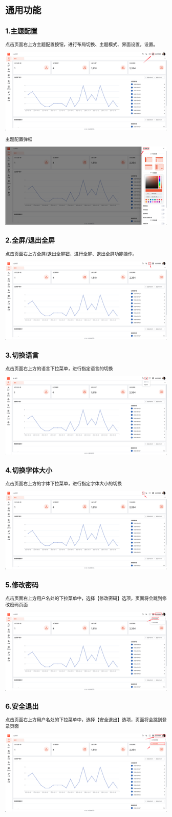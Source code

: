# 通用功能

## 1.主题配置

点击页面右上方主题配置按钮，进行布局切换、主题模式、界面设置，设置。

![主题配置](./images/general-01.png)

主题配置弹框

![主题配置-02](./images/general-02.png)

## 2.全屏/退出全屏

点击页面右上方全屏/退出全屏钮，进行全屏、退出全屏功能操作。

![全屏/退出全屏](./images/general-03.png)

## 3.切换语言

点击页面右上方的语言下拉菜单，进行指定语言的切换

![切换语言](./images/general-04.png)

## 4.切换字体大小

点击页面右上方的字体下拉菜单，进行指定字体大小的切换

![切换字体大小](./images/general-05.png)

## 5.修改密码

点击页面右上方用户名处的下拉菜单中，选择【修改密码】选项，页面将会跳到修改密码页面

![修改密码](./images/general-06.png)

## 6.安全退出

点击页面右上方用户名处的下拉菜单中，选择【安全退出】选项，页面将会跳到登录页面

![安全退出](./images/general-07.png)

